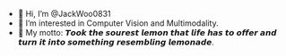 - 👋 Hi, I’m @JackWoo0831
- 👀 I’m interested in Computer Vision and Multimodality.
- 🌱 My motto: 𝙏𝙤𝙤𝙠 𝙩𝙝𝙚 𝙨𝙤𝙪𝙧𝙚𝙨𝙩 𝙡𝙚𝙢𝙤𝙣 𝙩𝙝𝙖𝙩 𝙡𝙞𝙛𝙚 𝙝𝙖𝙨 𝙩𝙤 𝙤𝙛𝙛𝙚𝙧 𝙖𝙣𝙙 𝙩𝙪𝙧𝙣 𝙞𝙩 𝙞𝙣𝙩𝙤 𝙨𝙤𝙢𝙚𝙩𝙝𝙞𝙣𝙜 𝙧𝙚𝙨𝙚𝙢𝙗𝙡𝙞𝙣𝙜 𝙡𝙚𝙢𝙤𝙣𝙖𝙙𝙚.



<!---
JackWoo0831/JackWoo0831 is a ✨ special ✨ repository because its `README.md` (this file) appears on your GitHub profile.
You can click the Preview link to take a look at your changes.
--->
